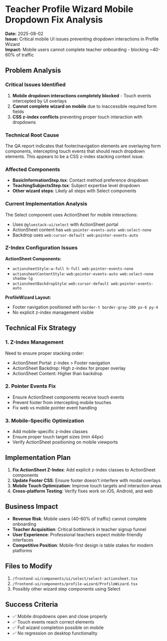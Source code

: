 # Teacher Profile Wizard Mobile Dropdown Fix Analysis

**Date:** 2025-08-02  
**Issue:** Critical mobile UI issues preventing dropdown interactions in Profile Wizard  
**Impact:** Mobile users cannot complete teacher onboarding - blocking ~40-60% of traffic

## Problem Analysis

### Critical Issues Identified
1. **Mobile dropdown interactions completely blocked** - Touch events intercepted by UI overlays
2. **Cannot complete wizard on mobile** due to inaccessible required form fields
3. **CSS z-index conflicts** preventing proper touch interaction with dropdowns

### Technical Root Cause
The QA report indicates that footer/navigation elements are overlaying form components, intercepting touch events that should reach dropdown elements. This appears to be a CSS z-index stacking context issue.

### Affected Components
- **BasicInformationStep.tsx**: Contact method preference dropdown
- **TeachingSubjectsStep.tsx**: Subject expertise level dropdown
- **Other wizard steps**: Likely all steps with Select components

### Current Implementation Analysis

The Select component uses ActionSheet for mobile interactions:
- Uses `@gluestack-ui/select` with ActionSheet portal
- ActionSheet content has `web:pointer-events-auto web:select-none`
- Backdrop uses `web:cursor-default web:pointer-events-auto`

### Z-Index Configuration Issues

**ActionSheet Components:**
- `actionsheetStyle`: `w-full h-full web:pointer-events-none`
- `actionsheetContentStyle`: `web:pointer-events-auto web:select-none shadow-lg`
- `actionsheetBackdropStyle`: `web:cursor-default web:pointer-events-auto`

**ProfileWizard Layout:**
- Footer navigation positioned with `border-t border-gray-200 px-6 py-4`
- No explicit z-index management visible

## Technical Fix Strategy

### 1. Z-Index Management
Need to ensure proper stacking order:
- ActionSheet Portal: z-index > Footer navigation
- ActionSheet Backdrop: High z-index for proper overlay
- ActionSheet Content: Higher than backdrop

### 2. Pointer Events Fix
- Ensure ActionSheet components receive touch events
- Prevent footer from intercepting mobile touches
- Fix web vs mobile pointer event handling

### 3. Mobile-Specific Optimization
- Add mobile-specific z-index classes
- Ensure proper touch target sizes (min 44px)
- Verify ActionSheet positioning on mobile viewports

## Implementation Plan

1. **Fix ActionSheet Z-Index**: Add explicit z-index classes to ActionSheet components
2. **Update Footer CSS**: Ensure footer doesn't interfere with modal overlays
3. **Mobile Touch Optimization**: Improve touch targets and interaction areas
4. **Cross-platform Testing**: Verify fixes work on iOS, Android, and web

## Business Impact
- **Revenue Risk**: Mobile users (40-60% of traffic) cannot complete onboarding
- **Teacher Acquisition**: Critical bottleneck in teacher signup funnel
- **User Experience**: Professional teachers expect mobile-friendly interfaces
- **Competitive Position**: Mobile-first design is table stakes for modern platforms

## Files to Modify
1. `/frontend-ui/components/ui/select/select-actionsheet.tsx`
2. `/frontend-ui/components/profile-wizard/ProfileWizard.tsx`
3. Possibly other wizard step components using Select

## Success Criteria
- ✅ Mobile dropdowns open and close properly
- ✅ Touch events reach correct elements
- ✅ Full wizard completion possible on mobile
- ✅ No regression on desktop functionality